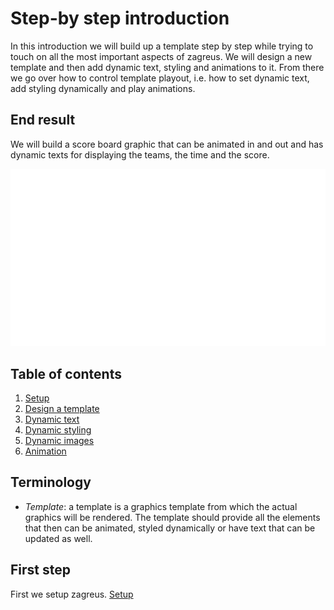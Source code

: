 # Step-by step introduction

In this introduction we will build up a template step by step while trying to touch on all the most important aspects of
zagreus. We will design a new template and then add dynamic
text, styling and animations to it. From there we go over how to control template playout, i.e. how to set dynamic text,
add styling dynamically and play animations.

## End result

We will build a score board graphic that can be animated in and out and has dynamic texts for displaying the teams, the
time and the score.

![](step-by-step-demo.gif)

## Table of contents

1. [Setup](setup.md)
2. [Design a template](design-template.md)
3. [Dynamic text](dynamic-text.md)
4. [Dynamic styling](dynamic-styling.md)
5. [Dynamic images](dynamic-image.md)
6. [Animation](animations.md)

## Terminology

- _Template_: a template is a graphics template from which the actual graphics will be rendered. The template should
  provide all the elements that then can be animated, styled dynamically or have text that can be updated as well.

## First step
First we setup zagreus. [Setup](setup.md)
